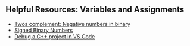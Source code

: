 ## Helpful Resources: Variables and Assignments

- [Twos complement: Negative numbers in binary](https://www.youtube.com/watch?v=4qH4unVtJkE)
- [Signed Binary Numbers](https://www.electronics-tutorials.ws/binary/signed-binary-numbers.html)
- [Debug a C++ project in VS Code](https://www.youtube.com/watch?v=G9gnSGKYIg4)